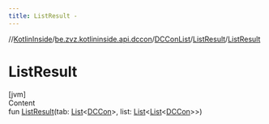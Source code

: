 ```yaml
---
title: ListResult -
---
```

//[KotlinInside](../../../index.md)/[be.zvz.kotlininside.api.dccon](../../index.md)/[DCConList](../index.md)/[ListResult](index.md)/[ListResult](-list-result.md)



# ListResult  
[jvm]  
Content  
fun [ListResult](-list-result.md)(tab: [List](https://kotlinlang.org/api/latest/jvm/stdlib/kotlin.collections/-list/index.html)<[DCCon](../../../be.zvz.kotlininside.api.type/-d-c-con/index.md)>, list: [List](https://kotlinlang.org/api/latest/jvm/stdlib/kotlin.collections/-list/index.html)<[List](https://kotlinlang.org/api/latest/jvm/stdlib/kotlin.collections/-list/index.html)<[DCCon](../../../be.zvz.kotlininside.api.type/-d-c-con/index.md)>>)  



